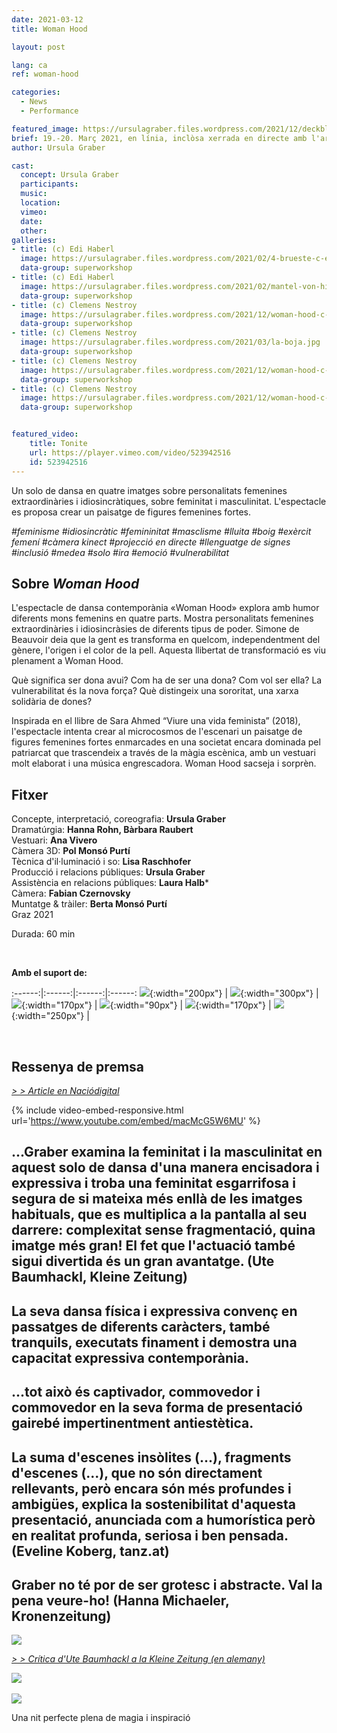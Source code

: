 ```yaml
---
date: 2021-03-12
title: Woman Hood

layout: post

lang: ca
ref: woman-hood

categories:
  - News
  - Performance

featured_image: https://ursulagraber.files.wordpress.com/2021/12/deckblatt.jpg?w=500&fit=crop
brief: 19.-20. Març 2021, en línia, inclòsa xerrada en directe amb l'artista
author: Ursula Graber

cast:
  concept: Ursula Graber
  participants:
  music:
  location:
  vimeo:
  date:
  other:
galleries:
- title: (c) Edi Haberl
  image: https://ursulagraber.files.wordpress.com/2021/02/4-brueste-c-edi-haberl-7_1.jpg?w=1024&fit=crop
  data-group: superworkshop
- title: (c) Edi Haberl
  image: https://ursulagraber.files.wordpress.com/2021/02/mantel-von-hinten-c-edi-haberl-15_1.jpg?w=1024&fit=crop
  data-group: superworkshop
- title: (c) Clemens Nestroy
  image: https://ursulagraber.files.wordpress.com/2021/12/woman-hood-c-clemens-nestroy-10_small.jpg
  data-group: superworkshop
- title: (c) Clemens Nestroy
  image: https://ursulagraber.files.wordpress.com/2021/03/la-boja.jpg
  data-group: superworkshop
- title: (c) Clemens Nestroy
  image: https://ursulagraber.files.wordpress.com/2021/12/woman-hood-c-clemens-nestroy-7.jpg
  data-group: superworkshop
- title: (c) Clemens Nestroy
  image: https://ursulagraber.files.wordpress.com/2021/12/woman-hood-c-clemens-nestroy-18.jpg
  data-group: superworkshop


featured_video:
    title: Tonite
    url: https://player.vimeo.com/video/523942516
    id: 523942516
---
```

Un solo de dansa en quatre imatges sobre personalitats femenines extraordinàries i idiosincràtiques, sobre feminitat i masculinitat.
L'espectacle es proposa crear un paisatge de figures femenines fortes.


*#feminisme #idiosincràtic #femininitat #masclisme #lluita #boig #exèrcit femení #càmera kinect #projecció en directe #llenguatge de signes #inclusió #medea #solo #ira #emoció #vulnerabilitat*



<!--plop-->

## Sobre *Woman Hood*

L'espectacle de dansa contemporània «Woman Hood» explora amb humor diferents mons femenins en quatre parts. Mostra personalitats femenines extraordinàries i idiosincràsies de diferents tipus de poder.
Simone de Beauvoir deia que la gent es transforma en quelcom, independentment del gènere, l'origen i el color de la pell. Aquesta llibertat de transformació es viu plenament a Woman Hood.


Què significa ser dona avui? Com ha de ser una dona? Com vol ser ella? La vulnerabilitat és la nova força? Què distingeix una sororitat, una xarxa solidària de dones?


Inspirada en el llibre de Sara Ahmed “Viure una vida feminista” (2018), l'espectacle intenta crear al microcosmos de l'escenari un paisatge de figures femenines fortes enmarcades en una societat encara dominada pel patriarcat que trascendeix a través de la màgia escènica, amb un vestuari molt elaborat i una música engrescadora. Woman Hood sacseja i sorprèn.



<!--plop-->


## Fitxer

Concepte, interpretació, coreografia: 	**Ursula Graber**<br>
Dramatúrgia:	**Hanna Rohn, Bàrbara Raubert**<br>
Vestuari:	**Ana Vivero**<br>
Càmera 3D: **Pol Monsó Purtí**<br>
Tècnica d'il·luminació i so:	**Lisa Raschhofer**<br>
Producció i relacions públiques:	**Ursula Graber**<br>
Assistència en relacions públiques:   **Laura Halb***<br>
Càmera: **Fabian Czernovsky**<br>
Muntatge & tràiler: **Berta Monsó Purtí**<br>
Graz 2021

Durada: 60 min


<br />

**Amb el suport de:**


:------:|:------:|:------:|:------:
![]({{site.url}}/images/logograz.png){:width="200px"} | ![]({{site.url}}/images/logobund.png){:width="300px"} | ![]({{site.url}}/images/logodat.png){:width="170px"} | ![]({{site.url}}/images/logokristallwerk.png){:width="90px"} | ![]({{site.url}}/images/logolaut.png){:width="170px"} | ![]({{site.url}}/images/logo_ccter_sw2.png){:width="250px"} |


<br />


## Ressenya de premsa

*[> > Article en Naciódigital](https://www.naciodigital.cat/baixmontseny/noticia/15991/ballarina-coreografa-ursula-graber-posa-escena-woman-hood)<br />*



{% include video-embed-responsive.html url='https://www.youtube.com/embed/macMcG5W6MU' %}



## ...Graber examina la feminitat i la masculinitat en aquest solo de dansa d'una manera encisadora i expressiva i troba una feminitat esgarrifosa i segura de si mateixa més enllà de les imatges habituals, que es multiplica a la pantalla al seu darrere: complexitat sense fragmentació, quina imatge més gran! El fet que l'actuació també sigui divertida és un gran avantatge. (Ute Baumhackl, Kleine Zeitung)

## La seva dansa física i expressiva convenç en passatges de diferents caràcters, també tranquils, executats finament i demostra una capacitat expressiva contemporània.

## ...tot això és captivador, commovedor i commovedor en la seva forma de presentació gairebé impertinentment antiestètica.

## La suma d'escenes insòlites (...), fragments d'escenes (...), que no són directament rellevants, però encara són més profundes i ambigües, explica la sostenibilitat d'aquesta presentació, anunciada com a humorística però en realitat profunda, seriosa i ben pensada. (Eveline Koberg, tanz.at)

## Graber no té por de ser grotesc i abstracte. Val la pena veure-ho! (Hanna Michaeler, Kronenzeitung)




<div class="long-center-image">
	<a href="https://ursulagraber.files.wordpress.com/2021/06/1-kleine-zeitung_neu_schon.jpg" title="" class="js-smartPhoto" data-caption="" data-id="" data-group="">
		<img src="https://ursulagraber.files.wordpress.com/2021/06/1-kleine-zeitung_neu_schon.jpg"/>
	</a>
</div>

*[> > Crítica d'Ute Baumhackl a la Kleine Zeitung (en alemany)](https://www.kleinezeitung.at/kultur/festspiele/5952977/Selbstbewusste-Weiblichkeit-die-kratzt-und-Spass-macht)*


<div class="long-center-image">
	 	<a href="https://www.tanz.at/index.php/kritiken/kritiken-2021/2443-ursula-graber-woman-hood" title="" data-caption="" data-id="" data-group="">
	 		<img src="https://ursulagraber.files.wordpress.com/2021/12/woman-hood-tanz.at-mit-hinweis2.png"/>
	 	</a>
	 </div>

<br>


   <div class="long-center-image">
   	<a href="https://ursulagraber.files.wordpress.com/2021/06/4-kronenzeitung-woman-hood.png" title="" class="js-smartPhoto" data-caption="" data-id="" data-group="">
   		<img src="https://ursulagraber.files.wordpress.com/2021/06/4-kronenzeitung-woman-hood.png"/>
   	</a>
   </div>




<!--plop-->

Una nit perfecte plena de magia i inspiració<br />


<!--[![Totem](https://i.vimeocdn.com/video/746500438_640.jpg)](https://player.vimeo.com/video/306702195)-->
